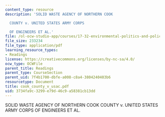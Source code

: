 ```yaml
---
content_type: resource
description: 'SOLID WASTE AGENCY OF NORTHERN COOK

  COUNTY v. UNITED STATES ARMY CORPS

  OF ENGINEERS ET AL.'
file: /ol-ocw-studio-app/courses/17-32-environmental-politics-and-policy-spring-2003/3734fa9c3299e79d46c9a58381cb13dd_cook_county_v_usac.pdf
file_size: 233234
file_type: application/pdf
learning_resource_types:
- Readings
license: https://creativecommons.org/licenses/by-nc-sa/4.0/
ocw_type: OCWFile
parent_title: Readings
parent_type: CourseSection
parent_uid: 7f4b1700-dbfe-a008-c8a4-3804240403b6
resourcetype: Document
title: cook_county_v_usac.pdf
uid: 3734fa9c-3299-e79d-46c9-a58381cb13dd
---
```

SOLID WASTE AGENCY OF NORTHERN COOK
COUNTY v. UNITED STATES ARMY CORPS
OF ENGINEERS ET AL.
